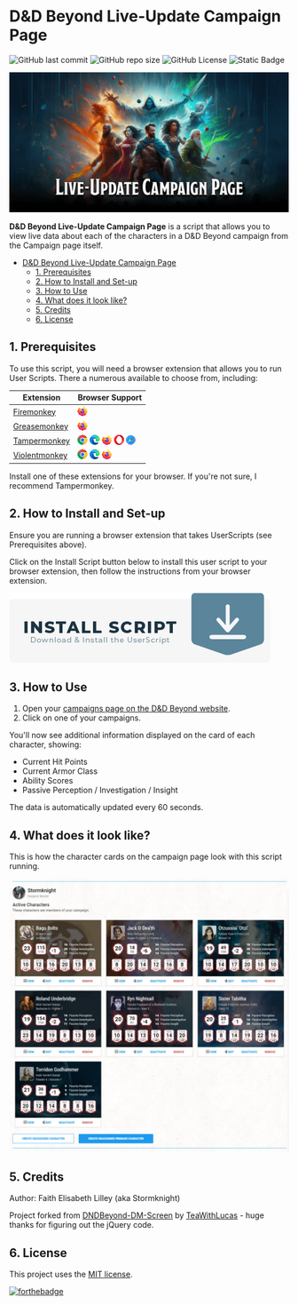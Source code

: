 # D&D Beyond Live-Update Campaign Page

![GitHub last commit](https://img.shields.io/github/last-commit/FaithLilley/DnDBeyond-Live-Campaign?style=plastic&logo=github) ![GitHub repo size](https://img.shields.io/github/repo-size/FaithLilley/DnDBeyond-Live-Campaign?style=plastic) ![GitHub License](https://img.shields.io/github/license/FaithLilley/DnDBeyond-Live-Campaign?style=plastic) ![Static Badge](https://img.shields.io/badge/JavaScript-x?style=plastic&logo=javascript&color=%235b5b5b)

![Live Update Campaign Page Splash](./images/live-update-campaign.png)

**D&D Beyond Live-Update Campaign Page** is a script that allows you to view live data about each of the characters in a D&D Beyond campaign from the Campaign page itself.

- [D\&D Beyond Live-Update Campaign Page](#dd-beyond-live-update-campaign-page)
  - [1. Prerequisites](#1-prerequisites)
  - [2. How to Install and Set-up](#2-how-to-install-and-set-up)
  - [3. How to Use](#3-how-to-use)
  - [4. What does it look like?](#4-what-does-it-look-like)
  - [5. Credits](#5-credits)
  - [6. License](#6-license)

## 1. Prerequisites

To use this script, you will need a browser extension that allows you to run User Scripts. There a numerous available to choose from, including:

| Extension | Browser Support |
| --- | --- |
| [Firemonkey](https://addons.mozilla.org/en-US/firefox/addon/firemonkey/) | ![Firefox](./images/icon-firefox.png) |
| [Greasemonkey](https://www.greasespot.net/) | ![Firefox](./images/icon-firefox.png) |
| [Tampermonkey](https://www.tampermonkey.net/) | ![Chrome](./images/icon-chrome-18.png) ![Edge](./images/icon-edge.png) ![Firefox](./images/icon-firefox.png) ![Opera Next](./images/icon-opera.png) ![Safari](./images/icon-safari.png) |
| [Violentmonkey](https://violentmonkey.github.io/) | ![Chrome](./images/icon-chrome-18.png) ![Edge](./images/icon-edge.png) ![Firefox](./images/icon-firefox.png) |

Install one of these extensions for your browser. If you're not sure, I recommend Tampermonkey.

## 2. How to Install and Set-up

Ensure you are running a browser extension that takes UserScripts (see Prerequisites above).

Click on the Install Script button below to install this user script to your browser extension, then follow the instructions from your browser extension.

[![Live Update Campaign Page Splash](./images/install-button.png)](https://github.com/FaithLilley/DnDBeyond-Live-Campaign/raw/master/ddb-live-campaign.user.js) 

## 3. How to Use

1. Open your [campaigns page on the D&D Beyond website](https://www.dndbeyond.com/my-campaigns).
2. Click on one of your campaigns.

You'll now see additional information displayed on the card of each character, showing:

- Current Hit Points
- Current Armor Class
- Ability Scores
- Passive Perception / Investigation / Insight

The data is automatically updated every 60 seconds.

## 4. What does it look like?

This is how the character cards on the campaign page look with this script running.

![Live Update Campaign Page Splash](./images/example-campaign.jpg)

## 5. Credits

Author: Faith Elisabeth Lilley (aka Stormknight)

Project forked from [DNDBeyond-DM-Screen](https://github.com/TeaWithLucas/DNDBeyond-DM-Screen) by [TeaWithLucas](https://github.com/TeaWithLucas) - huge thanks for figuring out the jQuery code.

## 6. License

This project uses the [MIT license](LICENSE.md).

[![forthebadge](https://forthebadge.com/images/badges/built-by-developers.svg)](https://forthebadge.com)